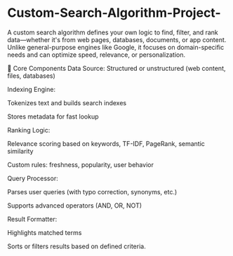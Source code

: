 # Custom-Search-Algorithm-Project-

A custom search algorithm defines your own logic to find, filter, and rank data—whether it's from web pages, databases, documents, or app content. Unlike general-purpose engines like Google, it focuses on domain-specific needs and can optimize speed, relevance, or personalization.

🧠 Core Components
Data Source: Structured or unstructured (web content, files, databases)

Indexing Engine:

Tokenizes text and builds search indexes

Stores metadata for fast lookup

Ranking Logic:

Relevance scoring based on keywords, TF-IDF, PageRank, semantic similarity

Custom rules: freshness, popularity, user behavior

Query Processor:

Parses user queries (with typo correction, synonyms, etc.)

Supports advanced operators (AND, OR, NOT)

Result Formatter:

Highlights matched terms

Sorts or filters results based on defined criteria.
